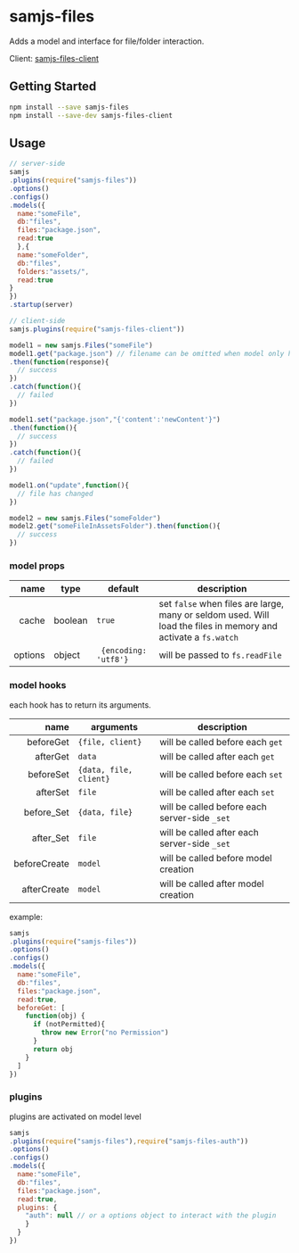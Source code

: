 # samjs-files

Adds a model and interface for file/folder interaction.

Client: [samjs-files-client](https://github.com/SAMjs/samjs-files-client)

## Getting Started
```sh
npm install --save samjs-files
npm install --save-dev samjs-files-client
```
## Usage

```js
// server-side
samjs
.plugins(require("samjs-files"))
.options()
.configs()
.models({
  name:"someFile",
  db:"files",
  files:"package.json",
  read:true
  },{
  name:"someFolder",
  db:"files",
  folders:"assets/",
  read:true
}
})
.startup(server)

// client-side
samjs.plugins(require("samjs-files-client"))

model1 = new samjs.Files("someFile")
model1.get("package.json") // filename can be omitted when model only has one file
.then(function(response){
  // success
})
.catch(function(){
  // failed
})

model1.set("package.json","{'content':'newContent'}")
.then(function(){
  // success
})
.catch(function(){
  // failed
})

model1.on("update",function(){
  // file has changed
})

model2 = new samjs.Files("someFolder")
model2.get("someFileInAssetsFolder").then(function(){
  // success
})
```

### model props

name | type | default | description
---: | --- | --- | ---
cache | boolean | `true` | set `false` when files are large, many or seldom used. Will load the files in memory and activate a `fs.watch`
options | object |` {encoding: 'utf8'}` | will be passed to `fs.readFile`

### model hooks

each hook has to return its arguments.

name | arguments| description
---: | --- | ---
beforeGet | `{file, client}` | will be called before each `get`
afterGet | `data` | will be called after each `get`
beforeSet | `{data, file, client}` | will be called before each `set`
afterSet | `file` | will be called after each `set`
before_Set | `{data, file}` | will be called before each server-side `_set`
after_Set | `file` | will be called after each server-side `_set`
beforeCreate | `model` | will be called before model creation
afterCreate | `model` | will be called after model creation

example:
```js
samjs
.plugins(require("samjs-files"))
.options()
.configs()
.models({
  name:"someFile",
  db:"files",
  files:"package.json",
  read:true,
  beforeGet: [
    function(obj) {
      if (notPermitted){
        throw new Error("no Permission")
      }
      return obj
    }
  ]
})
```

### plugins
plugins are activated on model level
```js
samjs
.plugins(require("samjs-files"),require("samjs-files-auth"))
.options()
.configs()
.models({
  name:"someFile",
  db:"files",
  files:"package.json",
  read:true,
  plugins: {
    "auth": null // or a options object to interact with the plugin
    }
  }
})
```
